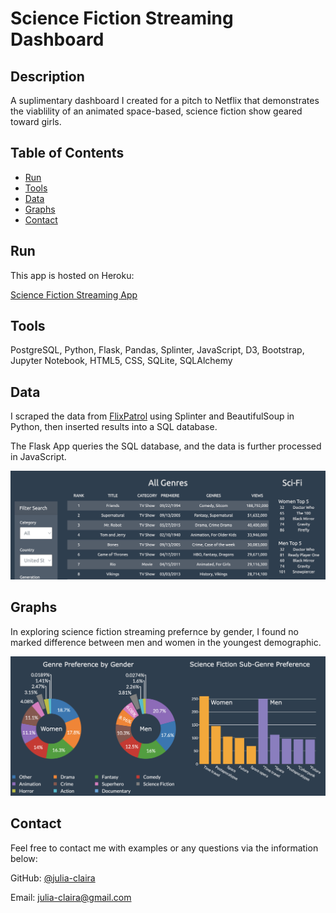 # Science Fiction Streaming Dashboard

## Description 

A suplimentary dashboard I created for a pitch to Netflix that demonstrates the viablility of an animated space-based, science fiction show geared toward girls.



## Table of Contents
* [Run](#Results)
* [Tools](#Tools)
* [Data](#Data)
* [Graphs](#Graphs)
* [Contact](#Contact)



## Run

This app is hosted on Heroku:

[Science Fiction Streaming App](https://sci-fi-dashboard.herokuapp.com/)


## Tools

PostgreSQL, Python, Flask, Pandas, Splinter, JavaScript, D3, Bootstrap, Jupyter Notebook, HTML5, CSS, SQLite, SQLAlchemy



## Data

I scraped the data from [FlixPatrol](https://www.flixpatrol.com) using Splinter and BeautifulSoup in Python, then inserted results into a SQL database.

The Flask App queries the SQL database, and the data is further processed in JavaScript.

![Sample Graph](images/data1.jpg)



## Graphs

In exploring science fiction streaming prefernce by gender, I found no marked difference between men and women in the youngest demographic.

![Sample Graph](images/graph1.jpg)




## Contact

Feel free to contact me with examples or any questions via the information below:

GitHub: [@julia-claira](https://api.github.com/users/julia-claira)

Email: julia-claira@gmail.com
